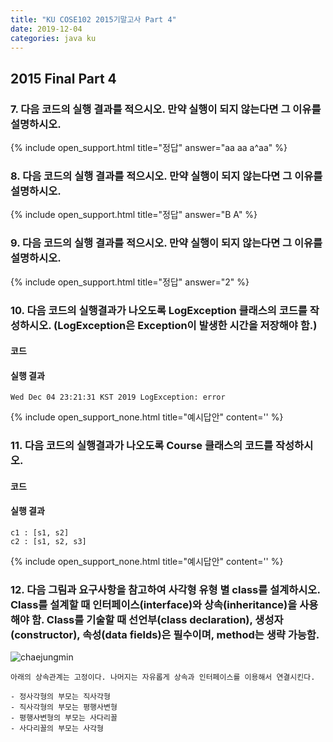 ```yaml
---
title: "KU COSE102 2015기말고사 Part 4"
date: 2019-12-04
categories: java ku
---
```


## 2015 Final Part 4

### 7. 다음 코드의 실행 결과를 적으시오. 만약 실행이 되지 않는다면 그 이유를 설명하시오.

<script src="https://gist.github.com/DetegiCE/ca9ee003598ffe42504a97c6aef481da.js"></script>

{% include open_support.html title="정답" answer="aa
aa
a^aa" %}

### 8. 다음 코드의 실행 결과를 적으시오. 만약 실행이 되지 않는다면 그 이유를 설명하시오.

<script src="https://gist.github.com/DetegiCE/8741fa4bd0ee94215c2f2cb25f7e9eae.js"></script>

{% include open_support.html title="정답" answer="B
A" %}

### 9. 다음 코드의 실행 결과를 적으시오. 만약 실행이 되지 않는다면 그 이유를 설명하시오.

<script src="https://gist.github.com/DetegiCE/45632daab522f744e491a23f09fbc93e.js"></script>

{% include open_support.html title="정답" answer="2" %}

### 10. 다음 코드의 실행결과가 나오도록 LogException 클래스의 코드를 작성하시오. (LogException은 Exception이 발생한 시간을 저장해야 함.)

#### 코드

<script src="https://gist.github.com/DetegiCE/94c8b44be6758155035007451611d746.js"></script>

#### 실행 결과

``Wed Dec 04 23:21:31 KST 2019 LogException: error``

{% include open_support_none.html title="예시답안" content='<script src="https://gist.github.com/DetegiCE/a6aacc73f4cf2c1d938c120c0643b182.js"></script>' %}

### 11. 다음 코드의 실행결과가 나오도록 Course 클래스의 코드를 작성하시오.

#### 코드

<script src="https://gist.github.com/DetegiCE/76479b38ac527cf03386b43bec9ee713.js"></script>

#### 실행 결과

```
c1 : [s1, s2]
c2 : [s1, s2, s3]
```

{% include open_support_none.html title="예시답안" content='<script src="https://gist.github.com/DetegiCE/5abc61639f103a9b295e13321186a4e1.js"></script>' %}


### 12. 다음 그림과 요구사항을 참고하여 사각형 유형 별 class를 설계하시오. Class를 설계할 때 인터페이스(interface)와 상속(inheritance)을 사용해야 함. Class를 기술할 때 선언부(class declaration), 생성자(constructor), 속성(data fields)은 필수이며, method는 생략 가능함. 

![chaejungmin](https://user-images.githubusercontent.com/26007107/70151874-886c1180-16ef-11ea-9305-24dc54c47cf5.PNG)

```
아래의 상속관계는 고정이다. 나머지는 자유롭게 상속과 인터페이스를 이용해서 연결시킨다.

- 정사각형의 부모는 직사각형
- 직사각형의 부모는 평행사변형
- 평행사변형의 부모는 사다리꼴
- 사다리꼴의 부모는 사각형
```


